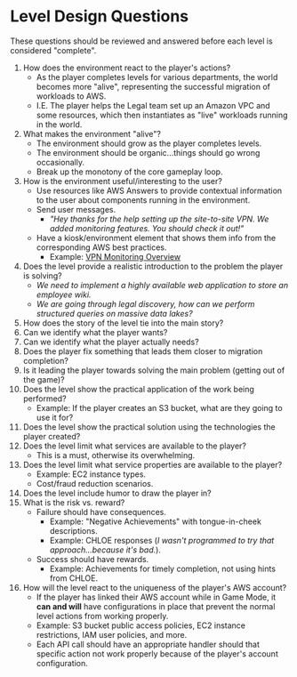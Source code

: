 # Level Design Questions

These questions should be reviewed and answered before each level is considered "complete".

1. How does the environment react to the player's actions?
    - As the player completes levels for various departments, the world becomes more "alive", representing the successful migration of workloads to AWS.
    - I.E. The player helps the Legal team set up an Amazon VPC and some resources, which then instantiates as "live" workloads running in the world.
1. What makes the environment "alive"?
    - The environment should grow as the player completes levels.
    - The environment should be organic...things should go wrong occasionally.
    - Break up the monotony of the core gameplay loop.
1. How is the environment useful/interesting to the user?
    - Use resources like AWS Answers to provide contextual information to the user about components running in the environment.
    - Send user messages.
      - *"Hey thanks for the help setting up the site-to-site VPN. We added monitoring features. You should check it out!"*
    - Have a kiosk/environment element that shows them info from the corresponding AWS best practices.
      - Example: [VPN Monitoring Overview](https://docs.aws.amazon.com/vpn/latest/s2svpn/monitoring-overview-vpn.html)
1. Does the level provide a realistic introduction to the problem the player is solving?
    - *We need to implement a highly available web application to store an employee wiki.*
    - *We are going through legal discovery, how can we perform structured queries on massive data lakes?*
1. How does the story of the level tie into the main story?
1. Can we identify what the player wants?
1. Can we identify what the player actually needs?
1. Does the player fix something that leads them closer to migration completion?
1. Is it leading the player towards solving the main problem (getting out of the game)?
1. Does the level show the practical application of the work being performed?
    - Example: If the player creates an S3 bucket, what are they going to use it for?
1. Does the level show the practical solution using the technologies the player created?
1. Does the level limit what services are available to the player?
    - This is a must, otherwise its overwhelming.
1. Does the level limit what service properties are available to the player?
    - Example: EC2 instance types.
    - Cost/fraud reduction scenarios.
1. Does the level include humor to draw the player in?
1. What is the risk vs. reward?
    - Failure should have consequences.
      - Example: "Negative Achievements" with tongue-in-cheek descriptions.
      - Example: CHLOE responses (*I wasn't programmed to try that approach...because it's bad.*).
    - Success should have rewards.
      - Example: Achievements for timely completion, not using hints from CHLOE.
1. How will the level react to the uniqueness of the player's AWS account?
    - If the player has linked their AWS account while in Game Mode, it **can and will** have configurations in place that prevent the normal level actions from working properly.
    - Example: S3 bucket public access policies, EC2 instance restrictions, IAM user policies, and more.
    - Each API call should have an appropriate handler should that specific action not work properly because of the player's account configuration.
